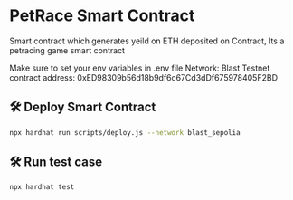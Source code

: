 # PetRace Smart Contract

Smart contract which generates yeild on ETH deposited on Contract, Its a petracing game smart contract

Make sure to set your env variables in .env file
Network: Blast Testnet
contract address: 0xED98309b56d18b9df6c67Cd3dDf675978405F2BD

## 🛠️ Deploy Smart Contract

```bash
npx hardhat run scripts/deploy.js --network blast_sepolia
```

## 🛠️ Run test case

```bash
npx hardhat test
```
